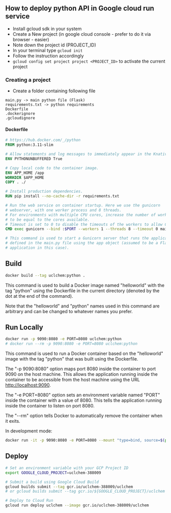 ## How to deploy python API in Google cloud run service

- Install gcloud sdk in your system
- Create a New project (in google cloud console - prefer to do it via browser - easier)
- Note down the project id (PROJECT_ID)
- In your terminal type `gcloud init`
- Follow the instruction accordingly
- `gcloud config set project project <PROJECT_ID>` to activate the current project

### Creating a project

- Create a folder containing following file

```
main.py -> main python file (Flask)
requirements.txt -> python requirements
Dockerfile
.dockerignore
.gcloudignore
```

#### Dockerfile

```dockerfile
# https://hub.docker.com/_/python
FROM python:3.11-slim

# Allow statements and log messages to immediately appear in the Knative logs
ENV PYTHONUNBUFFERED True

# Copy local code to the container image.
ENV APP_HOME /app
WORKDIR $APP_HOME
COPY . ./

# Install production dependencies.
RUN pip install --no-cache-dir -r requirements.txt

# Run the web service on container startup. Here we use the gunicorn
# webserver, with one worker process and 8 threads.
# For environments with multiple CPU cores, increase the number of workers
# to be equal to the cores available.
# Timeout is set to 0 to disable the timeouts of the workers to allow Cloud Run to handle instance scaling.
CMD exec gunicorn --bind :$PORT --workers 1 --threads 8 --timeout 0 main:app

# This command is used to start a Gunicorn server that runs the application 
# defined in the main.py file using the app object (assumed to be a Flask
# application in this case).

```

## Build

```sh
docker build --tag uclchem:python .
```

This command is used to build a Docker image named "helloworld" with the tag "python" using the Dockerfile in the current directory (denoted by the dot at the end of the command).

Note that the "helloworld" and "python" names used in this command are arbitrary and can be changed to whatever names you prefer.

## Run Locally

```sh
docker run -p 9090:8080 -e PORT=8080 uclchem:python
# docker run --rm -p 9090:8080 -e PORT=8080 uclchem:python
```

This command is used to run a Docker container based on the "helloworld" image with the tag "python" that was built using the Dockerfile.

The "-p 9090:8080" option maps port 8080 inside the container to port 9090 on the host machine. This allows the application running inside the container to be accessible from the host machine using the URL <http://localhost:9090>.

The "-e PORT=8080" option sets an environment variable named "PORT" inside the container with a value of 8080. This tells the application running inside the container to listen on port 8080.

The "--rm" option tells Docker to automatically remove the container when it exits.

In development mode:

```sh
docker run -it -p 9090:8080 -e PORT=8080 --mount "type=bind, source=$(pwd), target=/app/" uclchem:python
```

## Deploy

```sh
# Set an environment variable with your GCP Project ID
export GOOGLE_CLOUD_PROJECT=uclchem-388009

# Submit a build using Google Cloud Build
gcloud builds submit --tag gcr.io/uclchem-388009/uclchem
# or gcloud builds submit --tag gcr.io/${GOOGLE_CLOUD_PROJECT}/uclchem

# Deploy to Cloud Run
gcloud run deploy uclchem --image gcr.io/uclchem-388009/uclchem
```
